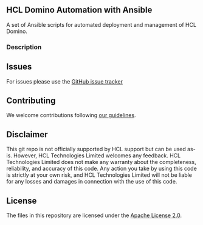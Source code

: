 ## HCL Domino Automation with Ansible

A set of Ansible scripts for automated deployment and management of HCL Domino.

### Description



## Issues
For issues please use the [GitHub issue tracker](https://github.com/HCL-TECH-SOFTWARE/domino-doclibrary.ntf/issues)

## Contributing
We welcome contributions following [our guidelines](CONTRIBUTING.md).

## Disclaimer
This git repo is not officially supported by HCL support but can be used as-is. However, HCL Technologies Limited welcomes any feedback. HCL Technologies Limited does not make any warranty about the completeness, reliability, and accuracy of this code. Any action you take by using this code is strictly at your own risk, and HCL Technologies Limited will not be liable for any losses and damages in connection with the use of this code.

## License
The files in this repository are licensed under the [Apache License 2.0](https://www.apache.org/licenses/LICENSE-2.0.html).
